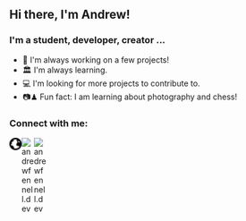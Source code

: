 ## Hi there, I'm Andrew!

### I'm a student, developer, creator ...
- 🚧 I'm always working on a few projects!
- 🏛 I'm always learning.
- 💻 I'm looking for more projects to contribute to.
- 📷♟ Fun fact: I am learning about photography and chess!

### Connect with me:
[<img align="left" alt="andrewfennell.dev" width="22px" src="https://raw.githubusercontent.com/iconic/open-iconic/master/svg/globe.svg" />][website]
[<img align="left" alt="andrewfennell.dev" width="22px" src="https://cdn.jsdelivr.net/npm/simple-icons@v3/icons/linkedin.svg" />][linkedin]
[<img align="left" alt="andrewfennell.dev" width="22px" src="https://cdn.jsdelivr.net/npm/simple-icons@v3/icons/instagram.svg" />][instagram]


[website]: https://andrewfennell.dev
[linkedin]: https://www.linkedin.com/in/andrew-fennell/
[instagram]: https://www.instagram.com/andrewfennell.photography/
